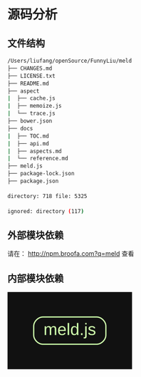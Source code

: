 
# 源码分析

## 文件结构

``` bash
/Users/liufang/openSource/FunnyLiu/meld
├── CHANGES.md
├── LICENSE.txt
├── README.md
├── aspect
|  ├── cache.js
|  ├── memoize.js
|  └── trace.js
├── bower.json
├── docs
|  ├── TOC.md
|  ├── api.md
|  ├── aspects.md
|  └── reference.md
├── meld.js
├── package-lock.json
├── package.json

directory: 718 file: 5325

ignored: directory (117)

```

## 外部模块依赖

请在： http://npm.broofa.com?q=meld 查看

## 内部模块依赖

![img](./inner.svg)
  